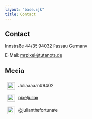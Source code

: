 ```yaml
---
layout: "base.njk"
title: Contact
---
```


## Contact

Innstraße 44/35
94032 Passau
Germany

E-Mail: [mrpixel@tutanota.de](mailto:mrpixel@tutanot)


## Media

<img src="/assets/icons/discord-brands.svg"> Juliaaaaan#9402
<br>
<img src="/assets/icons/telegram-brands.svg"> [pixeljulian](https://t.me/pixeljulian)
<br>
<img src="/assets/icons/instagram-brands.svg"> @julianthefortunate

<style>
    img {
        vertical-align:middle;
        display: inline-block;
        height: 1.5rem;
        margin: 0.5rem;
    }
</style>
